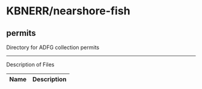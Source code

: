 # KBNERR/nearshore-fish
## permits
Directory for ADFG collection permits

***
Description of Files

Name                                    | Description
----------------------------------------|--------------------------------

